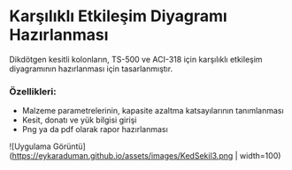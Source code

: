 # Karşılıklı Etkileşim Diyagramı Hazırlanması

Dikdötgen kesitli kolonların, TS-500 ve ACI-318 için karşılıklı etkileşim diyagramının hazırlanması için tasarlanmıştır. 
### Özellikleri:
- Malzeme parametrelerinin, kapasite azaltma katsayılarının tanımlanması
- Kesit, donatı ve yük bilgisi girişi
- Png ya da pdf olarak rapor hazırlanması

![Uygulama Görüntü](https://eykaraduman.github.io/assets/images/KedSekil3.png | width=100)


